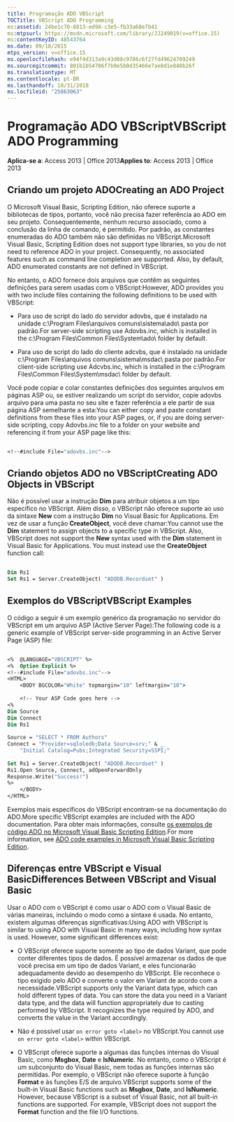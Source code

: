 ```yaml
---
title: Programação ADO VBScript
TOCTitle: VBScript ADO Programming
ms:assetid: 24be1c70-8813-ed98-c3e5-fb33a68e7b41
ms:mtpsurl: https://msdn.microsoft.com/library/JJ249019(v=office.15)
ms:contentKeyID: 48543764
ms.date: 09/18/2015
mtps_version: v=office.15
ms.openlocfilehash: e94f4d313a9c43d08c9786c6f27fd49624709249
ms.sourcegitcommit: 801b1b54786f7b0e5b0d35466e7ae8d1e840b26f
ms.translationtype: MT
ms.contentlocale: pt-BR
ms.lasthandoff: 10/31/2018
ms.locfileid: "25863063"
---
```

# <a name="vbscript-ado-programming"></a><span data-ttu-id="25ca9-102">Programação ADO VBScript</span><span class="sxs-lookup"><span data-stu-id="25ca9-102">VBScript ADO Programming</span></span>


<span data-ttu-id="25ca9-103">**Aplica-se a**: Access 2013 | Office 2013</span><span class="sxs-lookup"><span data-stu-id="25ca9-103">**Applies to**: Access 2013 | Office 2013</span></span> 

## <a name="creating-an-ado-project"></a><span data-ttu-id="25ca9-104">Criando um projeto ADO</span><span class="sxs-lookup"><span data-stu-id="25ca9-104">Creating an ADO Project</span></span>

<span data-ttu-id="25ca9-p101">O Microsoft Visual Basic, Scripting Edition, não oferece suporte a bibliotecas de tipos, portanto, você não precisa fazer referência ao ADO em seu projeto. Consequentemente, nenhum recurso associado, como a conclusão da linha de comando, é permitido. Por padrão, as constantes enumeradas do ADO também não são definidas no VBScript.</span><span class="sxs-lookup"><span data-stu-id="25ca9-p101">Microsoft Visual Basic, Scripting Edition does not support type libraries, so you do not need to reference ADO in your project. Consequently, no associated features such as command line completion are supported. Also, by default, ADO enumerated constants are not defined in VBScript.</span></span>

<span data-ttu-id="25ca9-108">No entanto, o ADO fornece dois arquivos que contêm as seguintes definições para serem usadas com o VBScript:</span><span class="sxs-lookup"><span data-stu-id="25ca9-108">However, ADO provides you with two include files containing the following definitions to be used with VBScript:</span></span>

  - <span data-ttu-id="25ca9-109">Para uso de script do lado do servidor adovbs, que é instalado na unidade c:\\Program Files\\arquivos comuns\\sistema\\ado\\ pasta por padrão.</span><span class="sxs-lookup"><span data-stu-id="25ca9-109">For server-side scripting use Adovbs.inc, which is installed in the c:\\Program Files\\Common Files\\System\\ado\\ folder by default.</span></span>

  - <span data-ttu-id="25ca9-110">Para uso de script do lado do cliente adcvbs, que é instalado na unidade c:\\Program Files\\arquivos comuns\\sistema\\msdac\\ pasta por padrão.</span><span class="sxs-lookup"><span data-stu-id="25ca9-110">For client-side scripting use Adcvbs.inc, which is installed in the c:\\Program Files\\Common Files\\System\\msdac\\ folder by default.</span></span>

<span data-ttu-id="25ca9-111">Você pode copiar e colar constantes definições dos seguintes arquivos em páginas ASP ou, se estiver realizando um script do servidor, copie adovbs arquivo para uma pasta no seu site e fazer referência a ele partir de sua página ASP semelhante a esta:</span><span class="sxs-lookup"><span data-stu-id="25ca9-111">You can either copy and paste constant definitions from these files into your ASP pages, or, if you are doing server-side scripting, copy Adovbs.inc file to a folder on your website and referencing it from your ASP page like this:</span></span>

```vb 
 
<!--#include File="adovbs.inc"--> 
```

## <a name="creating-ado-objects-in-vbscript"></a><span data-ttu-id="25ca9-112">Criando objetos ADO no VBScript</span><span class="sxs-lookup"><span data-stu-id="25ca9-112">Creating ADO Objects in VBScript</span></span>

<span data-ttu-id="25ca9-p102">Não é possível usar a instrução **Dim** para atribuir objetos a um tipo específico no VBScript. Além disso, o VBScript não oferece suporte ao uso da sintaxe **New** com a instrução **Dim** no Visual Basic for Applications. Em vez de usar a função **CreateObject**, você deve chamar:</span><span class="sxs-lookup"><span data-stu-id="25ca9-p102">You cannot use the **Dim** statement to assign objects to a specific type in VBScript. Also, VBScript does not support the **New** syntax used with the **Dim** statement in Visual Basic for Applications. You must instead use the **CreateObject** function call:</span></span>

```vb 
 
Dim Rs1 
Set Rs1 = Server.CreateObject( "ADODB.Recordset" ) 
```

## <a name="vbscript-examples"></a><span data-ttu-id="25ca9-116">Exemplos do VBScript</span><span class="sxs-lookup"><span data-stu-id="25ca9-116">VBScript Examples</span></span>

<span data-ttu-id="25ca9-117">O código a seguir é um exemplo genérico da programação no servidor do VBScript em um arquivo ASP (Active Server Page):</span><span class="sxs-lookup"><span data-stu-id="25ca9-117">The following code is a generic example of VBScript server-side programming in an Active Server Page (ASP) file:</span></span>

```vb 
 
<%  @LANGUAGE="VBSCRIPT" %> 
<%  Option Explicit %> 
<!--#include File="adovbs.inc"--> 
<HTML> 
    <BODY BGCOLOR="White" topmargin="10" leftmargin="10"> 
 
    <!-- Your ASP Code goes here --> 
<% 
Dim Source 
Dim Connect 
Dim Rs1 
     
Source = "SELECT * FROM Authors" 
Connect = "Provider=sqloledb;Data Source=srv;" & _ 
    "Initial Catalog=Pubs;Integrated Security=SSPI;" 
 
Set Rs1 = Server.CreateObject( "ADODB.Recordset" ) 
Rs1.Open Source, Connect, adOpenForwardOnly 
Response.Write("Success!") 
%> 
    </BODY> 
</HTML> 
```

<span data-ttu-id="25ca9-118">Exemplos mais específicos do VBScript encontram-se na documentação do ADO.</span><span class="sxs-lookup"><span data-stu-id="25ca9-118">More specific VBScript examples are included with the ADO documentation.</span></span> <span data-ttu-id="25ca9-119">Para obter mais informações, consulte [os exemplos de código ADO no Microsoft Visual Basic Scripting Edition](ado-code-examples-in-microsoft-visual-basic-scripting-edition.md).</span><span class="sxs-lookup"><span data-stu-id="25ca9-119">For more information, see [ADO code examples in Microsoft Visual Basic Scripting Edition](ado-code-examples-in-microsoft-visual-basic-scripting-edition.md).</span></span>

## <a name="differences-between-vbscript-and-visual-basic"></a><span data-ttu-id="25ca9-120">Diferenças entre VBScript e Visual Basic</span><span class="sxs-lookup"><span data-stu-id="25ca9-120">Differences Between VBScript and Visual Basic</span></span>

<span data-ttu-id="25ca9-p104">Usar o ADO com o VBScript é como usar o ADO com o Visual Basic de várias maneiras, incluindo o modo como a sintaxe é usada. No entanto, existem algumas diferenças significativas:</span><span class="sxs-lookup"><span data-stu-id="25ca9-p104">Using ADO with VBScript is similar to using ADO with Visual Basic in many ways, including how syntax is used. However, some significant differences exist:</span></span>

- <span data-ttu-id="25ca9-p105">O VBScript oferece suporte somente ao tipo de dados Variant, que pode conter diferentes tipos de dados. É possível armazenar os dados de que você precisa em um tipo de dados Variant, e eles funcionarão adequadamente devido ao desempenho do VBScript. Ele reconhece o tipo exigido pelo ADO e converte o valor em Variant de acordo com a necessidade.</span><span class="sxs-lookup"><span data-stu-id="25ca9-p105">VBScript supports only the Variant data type, which can hold different types of data. You can store the data you need in a Variant data type, and the data will function appropriately due to casting performed by VBScript. It recognizes the type required by ADO, and converts the value in the Variant accordingly.</span></span>

- <span data-ttu-id="25ca9-126">Não é possível usar `on error goto <label>` no VBScript.</span><span class="sxs-lookup"><span data-stu-id="25ca9-126">You cannot use `on error goto <label>` within VBScript.</span></span>

- <span data-ttu-id="25ca9-p106">O VBScript oferece suporte a algumas das funções internas do Visual Basic, como **Msgbox**, **Date** e **IsNumeric**. No entanto, como o VBScript é um subconjunto do Visual Basic, nem todas as funções internas são permitidas. Por exemplo, o VBScript não oferece suporte à função **Format** e às funções E/S de arquivo.</span><span class="sxs-lookup"><span data-stu-id="25ca9-p106">VBScript supports some of the built-in Visual Basic functions such as **Msgbox**, **Date**, and **IsNumeric**. However, because VBScript is a subset of Visual Basic, not all built-in functions are supported. For example, VBScript does not support the **Format** function and the file I/O functions.</span></span>

